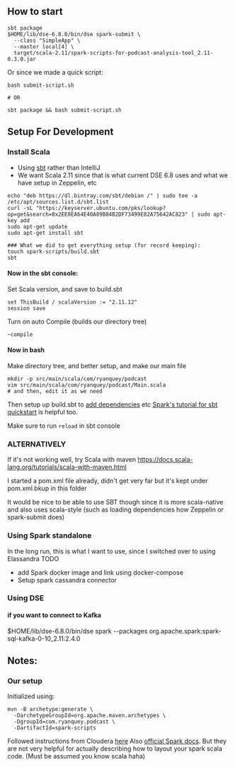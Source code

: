 

## How to start

```
sbt package
$HOME/lib/dse-6.8.0/bin/dse spark-submit \
  --class "SimpleApp" \
  --master local[4] \
  target/scala-2.11/spark-scripts-for-podcast-analysis-tool_2.11-0.3.0.jar
```

Or since we made a quick script: 
```
bash submit-script.sh

# OR

sbt package && bash submit-script.sh
```


## Setup For Development
### Install Scala
- Using [sbt](https://www.scala-sbt.org/1.x/docs/Installing-sbt-on-Linux.html) rather than IntelliJ
- We want Scala 2.11 since that is what current DSE 6.8 uses and what we have setup in Zeppelin, etc

```
echo "deb https://dl.bintray.com/sbt/debian /" | sudo tee -a /etc/apt/sources.list.d/sbt.list
curl -sL "https://keyserver.ubuntu.com/pks/lookup?op=get&search=0x2EE0EA64E40A89B84B2DF73499E82A75642AC823" | sudo apt-key add
sudo apt-get update
sudo apt-get install sbt

### What we did to get everything setup (for record keeping):
touch spark-scripts/build.sbt
sbt
```

#### Now in the sbt console:
Set Scala version, and save to build.sbt
```
set ThisBuild / scalaVersion := "2.11.12"
session save
```

Turn on auto Compile (builds our directory tree)
```
~compile
```

#### Now in bash
Make directory tree, and better setup, and make our main file
```
mkdir -p src/main/scala/com/ryanquey/podcast
vim src/main/scala/com/ryanquey/podcast/Main.scala
# and then, edit it as we need

```

Then setup up build.sbt to [add dependencies](https://www.scala-sbt.org/1.x/docs/sbt-by-example.html#Add+a+library+dependency) etc
[Spark's tutorial for sbt quickstart](https://spark.apache.org/docs/2.4.0/quick-start.html#self-contained-applications) is helpful too.

Make sure to run `reload` in sbt console

### ALTERNATIVELY
If it's not working well, try Scala with maven
https://docs.scala-lang.org/tutorials/scala-with-maven.html

I started a pom.xml file already, didn't get very far but it's kept under pom.xml.bkup in this folder

It would be nice to be able to use SBT though since it is more scala-native and also uses scala-style (such as loading dependencies how Zeppelin or spark-submit does)

### Using Spark standalone
In the long run, this is what I want to use, since I switched over to using Elassandra
TODO
- add Spark docker image and link using docker-compose
- Setup spark cassandra connector

### Using DSE

#### if you want to connect to Kafka
$HOME/lib/dse-6.8.0/bin/dse spark  --packages org.apache.spark:spark-sql-kafka-0-10_2.11:2.4.0

## Notes: 
### Our setup
Initialized using:

```
mvn -B archetype:generate \
  -DarchetypeGroupId=org.apache.maven.archetypes \
  -DgroupId=com.ryanquey.podcast \
  -DartifactId=spark-scripts
```

Followed instructions from Cloudera [here](https://docs.cloudera.com/documentation/enterprise/5-5-x/topics/spark_develop_run.html)
Also [official Spark docs](https://spark.apache.org/docs/2.4.0/submitting-applications.html). But they are not very helpful for actually describing how to layout your spark scala code. (Must be assumed you know scala haha) 

